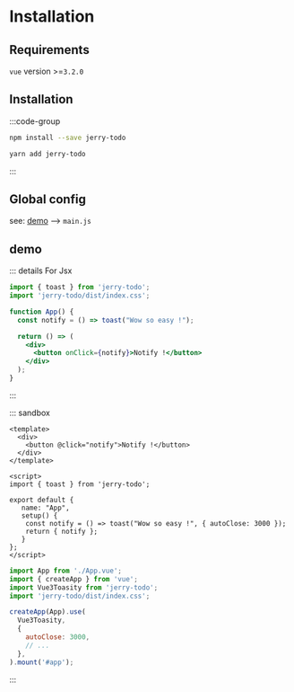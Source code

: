 # Installation

## Requirements

`vue` version >=`3.2.0`

## Installation


:::code-group
```bash  [Npm]
npm install --save jerry-todo
```

```bash  [Yarn]
yarn add jerry-todo
```
:::

## Global config

see: [demo](#demo) --> `main.js`

## demo

::: details For Jsx
```jsx
import { toast } from 'jerry-todo';
import 'jerry-todo/dist/index.css';

function App() {
  const notify = () => toast("Wow so easy !");

  return () => (
    <div>
      <button onClick={notify}>Notify !</button>
    </div>
  );
}
```
:::

::: sandbox
```vue App.vue
<template>
  <div>
    <button @click="notify">Notify !</button>
  </div>
</template>

<script>
import { toast } from 'jerry-todo';

export default {
   name: "App",
   setup() {
    const notify = () => toast("Wow so easy !", { autoClose: 3000 });
    return { notify };
   }
};
</script>
```

```js /src/main.js [active]
import App from './App.vue';
import { createApp } from 'vue';
import Vue3Toasity from 'jerry-todo';
import 'jerry-todo/dist/index.css';

createApp(App).use(
  Vue3Toasity,
  {
    autoClose: 3000,
    // ...
  },
).mount('#app');
```
:::
